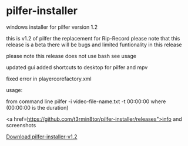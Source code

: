 # pilfer-installer
windows installer for pilfer version 1.2

this is v1.2 of pilfer the replacement for Rip-Record
please note that this release is a beta there will be bugs
and limited funtionality in this release

please note this release does not use bash see usage

updated gui
added shortcuts to desktop for pilfer and mpv

fixed error in playercorefactory.xml

usage:

from command line
pilfer -i video-file-name.txt -t 00:00:00 where (00:00:00 is the duration)

<a href=https://github.com/t3rmin8tor/pilfer-installer/releases">info and screenshots</a>

<a href=https://github.com/t3rmin8tor/pilfer-installer/releases/download/v1.2/pilfer-installer-v1.2.exe>Download pilfer-installer-v1.2</a>
